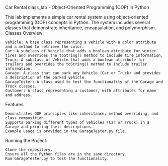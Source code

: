 Car Rental  class_lab - Object-Oriented Programming (OOP) in Python

This lab implements a simple car rental system using object-oriented programming (OOP) concepts in Python. The system includes several classes that demonstrate inheritance, encapsulation, and polymorphism.
Classes Overview:

    Vehicle: A base class representing a vehicle with a color attribute and a method to retrieve the color.
    Car: A subclass of Vehicle that adds a boolean attribute for winter tires and overrides the toString() method to include tire information.
    Truck: A subclass of Vehicle that adds a boolean attribute for trailers and overrides the toString() method to include trailer information.
    Garage: A class that can park any Vehicle (Car or Truck) and provides a description of the parked vehicle.
    GarageTester: A class used to test the functionality of the Garage and Truck classes.
    Customer: A class representing a customer, with attributes for name and address.

Features:

    Demonstrates OOP principles like inheritance, method overriding, and class composition.
    Supports parking different types of vehicles (Car or Truck) in a Garage and printing their descriptions.
    Example usage is provided in the GarageTester.py file.

Running the Project:

    Clone the repository.
    Ensure all the Python files are in the same directory.
    Run GarageTester.py to test the functionality.

